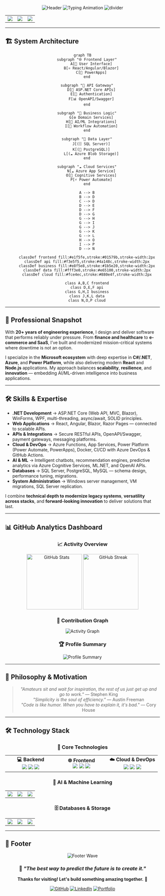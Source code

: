 <!-- 🚀 Modern Animated GitHub Profile README -->
<div align="center">

<!-- 🌟 Animated Header with Glassmorphism Effect -->
<img src="https://capsule-render.vercel.app/api?type=waving&color=gradient&customColorList=0,2,6,8,30&height=300&section=header&text=Justin&fontSize=60&fontAlignY=40&desc=Senior%20C%23%20%7C%20.NET%20%7C%20Azure%20%7C%20Power%20Platform%20%7C%20React%20%7C%20AI%2FML%20Engineer&descSize=20&descAlignY=70&animation=twinkling&fontColor=ffffff" alt="Header" />

<!-- 🎯 Dynamic Typing Animation with Modern Font -->
<img src="https://readme-typing-svg.demolab.com?font=Fira+Code&weight=700&size=24&duration=3000&pause=1000&center=true&vCenter=true&width=800&lines=🚀+Delivering+Enterprise-Grade+Solutions;💡+.NET%20%7C%20Azure%20%7C%20AI%2FML%20%7C%20Power%20Platform;⚡+Resilient+%26+Scalable+Architectures;🎨+User-Focused+%7C+Performance-Driven" alt="Typing Animation" />

<!-- 🌈 Gradient Divider -->
<img src="https://capsule-render.vercel.app/api?type=transparent&height=50&text=%20&animation=twinkling&color=0:667eea,50:764ba2,100:f093fb" alt="divider" />

<!-- 📱 Contact Cards with Hover Effects -->
<table align="center">
<tr>
<td align="center" width="33%">
<a href="mailto:youremail@example.com">
<img src="https://img.shields.io/badge/📧%20Email-Contact%20Me-FF6B6B?style=for-the-badge&logo=gmail&logoColor=white&labelColor=FF6B6B" />
</a>
</td>
<td align="center" width="33%">
<a href="https://linkedin.com/in/yourprofile">
<img src="https://img.shields.io/badge/💼%20LinkedIn-Connect-0077B5?style=for-the-badge&logo=linkedin&logoColor=white&labelColor=0077B5" />
</a>
</td>
<td align="center" width="33%">
<a href="https://yourportfolio.com">
<img src="https://img.shields.io/badge/🌐%20Portfolio-View%20Work-6C5CE7?style=for-the-badge&logo=vercel&logoColor=white&labelColor=6C5CE7" />
</a>
</td>
</tr>
</table>
</div>

---

## 🏗️ System Architecture
<div align="center">

```mermaid
graph TB
    subgraph "🌐 Frontend Layer"
        A[👤 User Interface]
        B[⚛️ React/Angular/Blazor]
        C[📱 PowerApps]
    end

    subgraph "🔗 API Gateway"
        D[🚪 ASP.NET Core APIs]
        E[🔐 Authentication]
        F[📊 OpenAPI/Swagger]
    end

    subgraph "🧠 Business Logic"
        G[⚙️ Domain Services]
        H[🤖 AI/ML Integrations]
        I[🔄 Workflow Automation]
    end

    subgraph "💾 Data Layer"
        J[(🗄️ SQL Server)]
        K[(🐘 PostgreSQL)]
        L[(☁️ Azure Blob Storage)]
    end

    subgraph "☁️ Cloud Services"
        N[☁️ Azure App Service]
        O[🤖 Cognitive Services]
        P[⚡ Power Automate]
    end

    A --> B
    B --> D
    C --> D
    D --> E
    D --> F
    D --> G
    G --> H
    G --> I
    G --> J
    G --> K
    G --> L
    H --> O
    I --> P
    D --> N

    classDef frontend fill:#e1f5fe,stroke:#01579b,stroke-width:2px
    classDef api fill:#f3e5f5,stroke:#4a148c,stroke-width:2px
    classDef business fill:#e8f5e8,stroke:#1b5e20,stroke-width:2px
    classDef data fill:#fff3e0,stroke:#e65100,stroke-width:2px
    classDef cloud fill:#fce4ec,stroke:#880e4f,stroke-width:2px

    class A,B,C frontend
    class D,E,F api
    class G,H,I business
    class J,K,L data
    class N,O,P cloud
```
</div>

---

## 💭 Professional Snapshot

With **20+ years of engineering experience**, I design and deliver software that performs reliably under pressure. From **finance and healthcare** to **e-commerce and SaaS**, I’ve built and modernized mission-critical systems where downtime is not an option.

I specialize in the **Microsoft ecosystem** with deep expertise in **C#/.NET**, **Azure**, and **Power Platform**, while also delivering modern **React** and **Node.js** applications. My approach balances **scalability**, **resilience**, and **innovation** — embedding AI/ML-driven intelligence into business applications.

---

## 🛠️ Skills & Expertise

- **.NET Development** → ASP.NET Core (Web API, MVC, Blazor), WinForms, WPF, multi-threading, async/await, SOLID principles.
- **Web Applications** → React, Angular, Blazor, Razor Pages — connected to scalable APIs.
- **APIs & Integrations** → Secure RESTful APIs, OpenAPI/Swagger, payment gateways, messaging platforms.
- **Cloud & DevOps** → Azure Functions, App Services, Power Platform (Power Automate, PowerApps), Docker, CI/CD with Azure DevOps & GitHub Actions.
- **AI & ML** → Intelligent chatbots, recommendation engines, predictive analytics via Azure Cognitive Services, ML.NET, and OpenAI APIs.
- **Databases** → SQL Server, PostgreSQL, MySQL — schema design, performance tuning, migrations.
- **System Administration** → Windows server management, VM migrations, SQL Server replication.

I combine **technical depth to modernize legacy systems**, **versatility across stacks**, and **forward-looking innovation** to deliver solutions that last.

---

## 📊 GitHub Analytics Dashboard
<div align="center">

### 📈 Activity Overview
<img height="180" src="https://github-readme-stats.vercel.app/api?username=YOUR_USERNAME&show_icons=true&hide_title=true&theme=tokyonight&rank_icon=github&include_all_commits=true&count_private=true&bg_color=0D1117&title_color=58A6FF&text_color=C9D1D9&icon_color=58A6FF&border_color=30363D&border_radius=10" alt="GitHub Stats" />
<img height="180" src="https://github-readme-streak-stats.herokuapp.com/?user=YOUR_USERNAME&theme=tokyonight&background=0D1117&stroke=58A6FF&ring=58A6FF&fire=FF6B6B&currStreakLabel=58A6FF&sideNums=58A6FF&sideLabels=58A6FF&dates=58A6FF" alt="GitHub Streak" />

### 🎯 Contribution Graph
<img src="https://github-readme-activity-graph.vercel.app/graph?username=YOUR_USERNAME&theme=tokyonight&area=true&hide_border=true&radius=12&bg_color=0D1117&title_color=58A6FF&color=58A6FF&line=58A6FF&point=FF6B6B&area_color=58A6FF" alt="Activity Graph" />

### 🏆 Profile Summary
<img src="https://github-profile-summary-cards.vercel.app/api/cards/profile-details?username=YOUR_USERNAME&theme=tokyonight&background=0D1117&title_color=58A6FF&text_color=C9D1D9&icon_color=58A6FF&ring_color=58A6FF" alt="Profile Summary" />

</div>

---

## 💭 Philosophy & Motivation
<div align="center">

> *"Amateurs sit and wait for inspiration, the rest of us just get up and go to work."* — Stephen King  
> *"Simplicity is the soul of efficiency."* — Austin Freeman  
> *"Code is like humor. When you have to explain it, it's bad."* — Cory House

</div>

---

## 🛠️ Technology Stack
<div align="center">

### 🎯 Core Technologies
<table>
<tr>
<td align="center" width="33%">
<strong>💻 Backend</strong><br/>
<img src="https://img.shields.io/badge/C%23-239120?style=for-the-badge&logo=c-sharp&logoColor=white"/>
<img src="https://img.shields.io/badge/.NET-512BD4?style=for-the-badge&logo=dotnet&logoColor=white"/>
<img src="https://img.shields.io/badge/ASP.NET-5C2D91?style=for-the-badge&logo=dotnet&logoColor=white"/>
</td>
<td align="center" width="33%">
<strong>🌐 Frontend</strong><br/>
<img src="https://img.shields.io/badge/React-61DAFB?style=for-the-badge&logo=react&logoColor=white"/>
<img src="https://img.shields.io/badge/Angular-DD0031?style=for-the-badge&logo=angular&logoColor=white"/>
<img src="https://img.shields.io/badge/Blazor-512BD4?style=for-the-badge&logo=blazor&logoColor=white"/>
</td>
<td align="center" width="33%">
<strong>☁️ Cloud & DevOps</strong><br/>
<img src="https://img.shields.io/badge/Azure-0078D4?style=for-the-badge&logo=microsoftazure&logoColor=white"/>
<img src="https://img.shields.io/badge/Power%20Platform-742774?style=for-the-badge&logo=powerapps&logoColor=white"/>
<img src="https://img.shields.io/badge/Docker-2496ED?style=for-the-badge&logo=docker&logoColor=white"/>
</td>
</tr>
</table>

### 🤖 AI & Machine Learning
<table>
<tr>
<td align="center" width="33%"><img src="https://img.shields.io/badge/OpenAI-412991?style=for-the-badge&logo=openai&logoColor=white"/></td>
<td align="center" width="33%"><img src="https://img.shields.io/badge/Azure%20Cognitive-0078D4?style=for-the-badge&logo=microsoftazure&logoColor=white"/></td>
<td align="center" width="33%"><img src="https://img.shields.io/badge/ML.NET-512BD4?style=for-the-badge&logo=dotnet&logoColor=white"/></td>
</tr>
</table>

### 🗄️ Databases & Storage
<table>
<tr>
<td align="center" width="33%"><img src="https://img.shields.io/badge/SQL%20Server-CC2927?style=for-the-badge&logo=microsoftsqlserver&logoColor=white"/></td>
<td align="center" width="33%"><img src="https://img.shields.io/badge/PostgreSQL-316192?style=for-the-badge&logo=postgresql&logoColor=white"/></td>
<td align="center" width="33%"><img src="https://img.shields.io/badge/MySQL-4479A1?style=for-the-badge&logo=mysql&logoColor=white"/></td>
</tr>
</table>

</div>

---

## 🌟 Footer
<div align="center">
<img src="https://capsule-render.vercel.app/api?type=waving&height=150&section=footer&color=gradient&customColorList=0,2,6,8,30&animation=twinkling" alt="Footer Wave" />

### 💫 *"The best way to predict the future is to create it."*  
**Thanks for visiting! Let's build something amazing together.** 🚀

[![GitHub](https://img.shields.io/badge/GitHub-100000?style=for-the-badge&logo=github&logoColor=white)](https://github.com/YOUR_USERNAME)
[![LinkedIn](https://img.shields.io/badge/LinkedIn-0077B5?style=for-the-badge&logo=linkedin&logoColor=white)](https://linkedin.com/in/yourprofile)
[![Portfolio](https://img.shields.io/badge/Portfolio-000000?style=for-the-badge&logo=About.me&logoColor=white)](https://yourportfolio.com)
</div>
